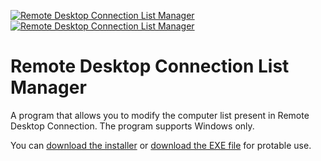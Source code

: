 [![Remote Desktop Connection List Manager](https://img.shields.io/badge/-Download%20Installer-green)](https://github.com/BrandonXLF/remote-desktop-connection-list-manager/raw/master/RDCLM%20Installer.exe) [![Remote Desktop Connection List Manager](https://img.shields.io/badge/-Download%20EXE%20(Portable)-grey)](https://github.com/BrandonXLF/remote-desktop-connection-list-manager/raw/master/Remote%20Desktop%20Connection%20List%20Manager.exe)

# Remote Desktop Connection List Manager
A program that allows you to modify the computer list present in Remote Desktop Connection. The program supports Windows only.

You can [download the installer](https://github.com/BrandonXLF/remote-desktop-connection-list-manager/raw/master/RDCLM%20Installer.exe) or [download the EXE file](https://github.com/BrandonXLF/remote-desktop-connection-list-manager/raw/master/Remote%20Desktop%20Connection%20List%20Manager.exe) for protable use.
